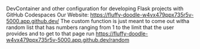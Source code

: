 DevContainer and other configuration for developing Flask projects
with GitHub Codespaces
Our Website: https://fluffy-doodle-w4vx479ppx735r5v-5000.app.github.dev/
The custom function is just meant to come out witha random list that has numbers ranging from 1 to the limit that the user provides and to get to that page run https://fluffy-doodle-w4vx479ppx735r5v-5000.app.github.dev/random
